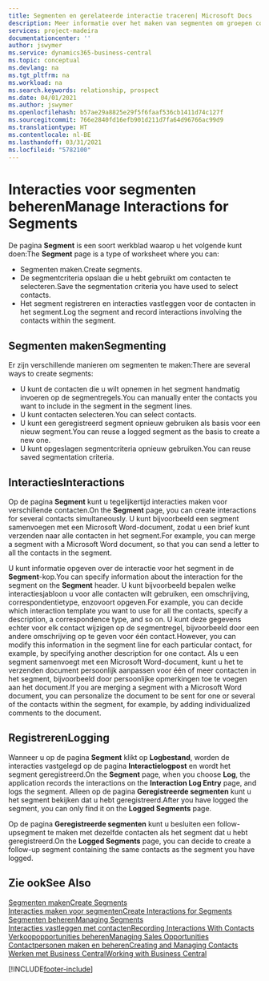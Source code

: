 ```yaml
---
title: Segmenten en gerelateerde interactie traceren| Microsoft Docs
description: Meer informatie over het maken van segmenten om groepen contacten te definiëren en interacties op te geven voor segmenten.
services: project-madeira
documentationcenter: ''
author: jswymer
ms.service: dynamics365-business-central
ms.topic: conceptual
ms.devlang: na
ms.tgt_pltfrm: na
ms.workload: na
ms.search.keywords: relationship, prospect
ms.date: 04/01/2021
ms.author: jswymer
ms.openlocfilehash: b57ae29a8825e29f5f6faaf536cb1411d74c127f
ms.sourcegitcommit: 766e2840fd16efb901d211d7fa64d96766ac99d9
ms.translationtype: HT
ms.contentlocale: nl-BE
ms.lasthandoff: 03/31/2021
ms.locfileid: "5782100"
---
```

# <a name="manage-interactions-for-segments"></a><span data-ttu-id="074ec-103">Interacties voor segmenten beheren</span><span class="sxs-lookup"><span data-stu-id="074ec-103">Manage Interactions for Segments</span></span>
<span data-ttu-id="074ec-104">De pagina **Segment** is een soort werkblad waarop u het volgende kunt doen:</span><span class="sxs-lookup"><span data-stu-id="074ec-104">The **Segment** page is a type of worksheet where you can:</span></span>

* <span data-ttu-id="074ec-105">Segmenten maken.</span><span class="sxs-lookup"><span data-stu-id="074ec-105">Create segments.</span></span>
* <span data-ttu-id="074ec-106">De segmentcriteria opslaan die u hebt gebruikt om contacten te selecteren.</span><span class="sxs-lookup"><span data-stu-id="074ec-106">Save the segmentation criteria you have used to select contacts.</span></span>
* <span data-ttu-id="074ec-107">Het segment registreren en interacties vastleggen voor de contacten in het segment.</span><span class="sxs-lookup"><span data-stu-id="074ec-107">Log the segment and record interactions involving the contacts within the segment.</span></span>

## <a name="segmenting"></a><span data-ttu-id="074ec-108">Segmenten maken</span><span class="sxs-lookup"><span data-stu-id="074ec-108">Segmenting</span></span>
<span data-ttu-id="074ec-109">Er zijn verschillende manieren om segmenten te maken:</span><span class="sxs-lookup"><span data-stu-id="074ec-109">There are several ways to create segments:</span></span>

* <span data-ttu-id="074ec-110">U kunt de contacten die u wilt opnemen in het segment handmatig invoeren op de segmentregels.</span><span class="sxs-lookup"><span data-stu-id="074ec-110">You can manually enter the contacts you want to include in the segment in the segment lines.</span></span>
* <span data-ttu-id="074ec-111">U kunt contacten selecteren.</span><span class="sxs-lookup"><span data-stu-id="074ec-111">You can select contacts.</span></span>
* <span data-ttu-id="074ec-112">U kunt een geregistreerd segment opnieuw gebruiken als basis voor een nieuw segment.</span><span class="sxs-lookup"><span data-stu-id="074ec-112">You can reuse a logged segment as the basis to create a new one.</span></span>
* <span data-ttu-id="074ec-113">U kunt opgeslagen segmentcriteria opnieuw gebruiken.</span><span class="sxs-lookup"><span data-stu-id="074ec-113">You can reuse saved segmentation criteria.</span></span>

## <a name="interactions"></a><span data-ttu-id="074ec-114">Interacties</span><span class="sxs-lookup"><span data-stu-id="074ec-114">Interactions</span></span>
<span data-ttu-id="074ec-115">Op de pagina **Segment** kunt u tegelijkertijd interacties maken voor verschillende contacten.</span><span class="sxs-lookup"><span data-stu-id="074ec-115">On the **Segment** page, you can create interactions for several contacts simultaneously.</span></span> <span data-ttu-id="074ec-116">U kunt bijvoorbeeld een segment samenvoegen met een Microsoft Word-document, zodat u een brief kunt verzenden naar alle contacten in het segment.</span><span class="sxs-lookup"><span data-stu-id="074ec-116">For example, you can merge a segment with a Microsoft Word document, so that you can send a letter to all the contacts in the segment.</span></span>

<span data-ttu-id="074ec-117">U kunt informatie opgeven over de interactie voor het segment in de **Segment**-kop.</span><span class="sxs-lookup"><span data-stu-id="074ec-117">You can specify information about the interaction for the segment on the **Segment** header.</span></span> <span data-ttu-id="074ec-118">U kunt bijvoorbeeld bepalen welke interactiesjabloon u voor alle contacten wilt gebruiken, een omschrijving, correspondentietype, enzovoort opgeven.</span><span class="sxs-lookup"><span data-stu-id="074ec-118">For example, you can decide which interaction template you want to use for all the contacts, specify a description, a correspondence type, and so on.</span></span> <span data-ttu-id="074ec-119">U kunt deze gegevens echter voor elk contact wijzigen op de segmentregel, bijvoorbeeld door een andere omschrijving op te geven voor één contact.</span><span class="sxs-lookup"><span data-stu-id="074ec-119">However, you can modify this information in the segment line for each particular contact, for example, by specifying another description for one contact.</span></span> <span data-ttu-id="074ec-120">Als u een segment samenvoegt met een Microsoft Word-document, kunt u het te verzenden document persoonlijk aanpassen voor één of meer contacten in het segment, bijvoorbeeld door persoonlijke opmerkingen toe te voegen aan het document.</span><span class="sxs-lookup"><span data-stu-id="074ec-120">If you are merging a segment with a Microsoft Word document, you can personalize the document to be sent for one or several of the contacts within the segment, for example, by adding individualized comments to the document.</span></span>

## <a name="logging"></a><span data-ttu-id="074ec-121">Registreren</span><span class="sxs-lookup"><span data-stu-id="074ec-121">Logging</span></span>
<span data-ttu-id="074ec-122">Wanneer u op de pagina **Segment** klikt op **Logbestand**, worden de interacties vastgelegd op de pagina **Interactielogpost** en wordt het segment geregistreerd.</span><span class="sxs-lookup"><span data-stu-id="074ec-122">On the **Segment** page, when you choose **Log**, the application records the interactions on the **Interaction Log Entry** page, and logs the segment.</span></span> <span data-ttu-id="074ec-123">Alleen op de pagina **Geregistreerde segmenten** kunt u het segment bekijken dat u hebt geregistreerd.</span><span class="sxs-lookup"><span data-stu-id="074ec-123">After you have logged the segment, you can only find it on the **Logged Segments** page.</span></span>

<span data-ttu-id="074ec-124">Op de pagina **Geregistreerde segmenten** kunt u besluiten een follow-upsegment te maken met dezelfde contacten als het segment dat u hebt geregistreerd.</span><span class="sxs-lookup"><span data-stu-id="074ec-124">On the **Logged Segments** page, you can decide to create a follow-up segment containing the same contacts as the segment you have logged.</span></span>

## <a name="see-also"></a><span data-ttu-id="074ec-125">Zie ook</span><span class="sxs-lookup"><span data-stu-id="074ec-125">See Also</span></span>
[<span data-ttu-id="074ec-126">Segmenten maken</span><span class="sxs-lookup"><span data-stu-id="074ec-126">Create Segments</span></span>](marketing-how-create-segment.md)  
[<span data-ttu-id="074ec-127">Interacties maken voor segmenten</span><span class="sxs-lookup"><span data-stu-id="074ec-127">Create Interactions for Segments</span></span>](marketing-how-create-interactions.md)  
[<span data-ttu-id="074ec-128">Segmenten beheren</span><span class="sxs-lookup"><span data-stu-id="074ec-128">Managing Segments</span></span>](marketing-segments.md)  
[<span data-ttu-id="074ec-129">Interacties vastleggen met contacten</span><span class="sxs-lookup"><span data-stu-id="074ec-129">Recording Interactions With Contacts</span></span>](marketing-interactions.md)  
[<span data-ttu-id="074ec-130">Verkoopopportunities beheren</span><span class="sxs-lookup"><span data-stu-id="074ec-130">Managing Sales Opportunities</span></span>](marketing-manage-sales-opportunities.md)  
[<span data-ttu-id="074ec-131">Contactpersonen maken en beheren</span><span class="sxs-lookup"><span data-stu-id="074ec-131">Creating and Managing Contacts</span></span>](marketing-contacts.md)  
[<span data-ttu-id="074ec-132">Werken met Business Central</span><span class="sxs-lookup"><span data-stu-id="074ec-132">Working with Business Central</span></span>](ui-work-product.md)


[!INCLUDE[footer-include](includes/footer-banner.md)]
